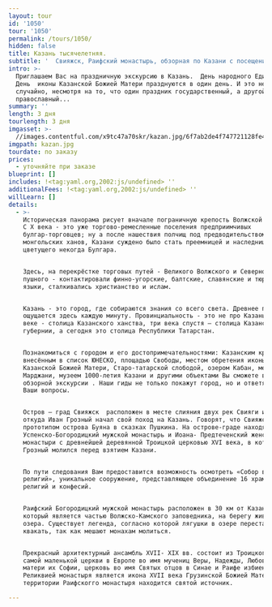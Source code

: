 ```yaml
---
layout: tour
id: '1050'
tour: '1050'
permalink: /tours/1050/
hidden: false
title: Казань тысячелетняя.
subtitle: '  Свияжск, Раифский монастырь, обзорная по Казани с посещением Казанского кремля и музея 1000-летия Казани.'
intro: >-
  Приглашаем Вас на праздничную экскурсию в Казань.  День народного Единства и
  День  иконы Казанской Божией Матери празднуются в один день. И это не
  случайно, несмотря на то, что один праздник государственный, а другой
  православный...
summary: ''
length: 3 дня
tourlength: 3 дня
imgasset: >-
  //images.contentful.com/x9tc47a70skr/kazan.jpg/6f7ab2de4f747721128fe46aab3f21c7/kazan.jpg
imgpath: kazan.jpg
tourdate: по заказу
prices:
  - уточняйте при заказе
blueprint: []
includes: !<tag:yaml.org,2002:js/undefined> ''
additionalFees: !<tag:yaml.org,2002:js/undefined> ''
willLearn: []
details:
  - >-
    Историческая панорама рисует вначале пограничную крепость Волжской Булгарии.
    С Х века - это уже торгово-ремесленные поселения предприимчивых
    булгар-торговцев; ну а после нашествия полчищ под предводительством
    монгольских ханов, Казани суждено было стать преемницей и наследницей славы
    цветущего некогда Булгара.


    Здесь, на перекрёстке торговых путей - Великого Волжского и Северного
    пушного - контактировали финно-угорские, балтские, славянские и тюркские
    языки, сталкивались христианство и ислам.


    Казань - это город, где собираются знания со всего света. Древнее прошлое
    ощущается здесь каждую минуту. Провинциальность - это не про Казань. В ХV
    веке - столица Казанского ханства, три века спустя – столица Казанской
    губернии, а сегодня это столица Республики Татарстан.


    Познакомиться с городом и его достопримечательностями: Казанским кремлём,
    внесённым в список ЮНЕСКО, площадью Свободы, местом обретения иконы
    Казанской Божией Матери, Старо-татарской слободой, озером Кабан, мечетью
    Марджани, музеем 1000-летия Казани и другими объектами Вы сможете в ходе
    обзорной экскурсии . Наши гиды не только покажут город, но и ответят на все
    Ваши вопросы.


    Остров – град Свияжск  расположен в месте слияния двух рек Свияги и Волги,
    откуда Иван Грозный начал свой поход на Казань. Говорят, что Свияжск был
    прототипом острова Буяна в сказках Пушкина. На острове-граде находятся
    Успенско-Богородицкий мужской монастырь и Иоана- Предтеченский женский
    монастыри с древнейшей деревянной Троицкой церковью XVI века, в которй Иван
    Грозный молился перед взятием Казани.


    По пути следования Вам предоставится возможность осмотреть «Собор всех
    религий», уникальное сооружение, представляющее объединение 16 храмов разных
    религий и конфесий.


    Раифский Богородицкий мужской монастырь расположен в 30 км от Казани в лесу,
    который является частью Волжско-Камского заповедника, на берегу живописного
    озера. Существует легенда, согласно которой лягушки в озере перестают
    квакать, так как мешают монахам молиться.


    Прекрасный архитектурный ансамбль XVII- XIX вв. состоит из Троицкого собора
    самой маленькой церкви в Европе во имя мучениц Веры, Надежды, Любови и
    матери их Софии, церковь во имя Святых отцов в Синае и Раифе избиенных.
    Реликвией монастыря является икона XVII века Грузинской Божией Матери. На
    территории Раифскогго монастыря находится святой источник.

---
```

